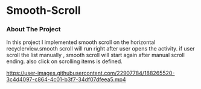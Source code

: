 # Smooth-Scroll

### About The Project
In this project I implemented smooth scroll on the horizontal recyclerview.smooth scroll will run right after user opens the activity.
if user scroll the list manually , smooth scroll will start again after manual scroll ending.
also click on scrolling items is defined.


https://user-images.githubusercontent.com/22907784/188265520-3c4d4097-c864-4c01-b3f7-34df07dfeea5.mp4

